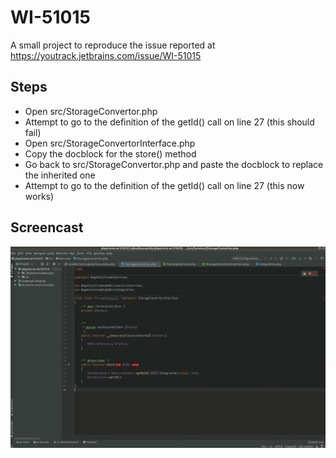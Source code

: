 # WI-51015

A small project to reproduce the issue reported at https://youtrack.jetbrains.com/issue/WI-51015


## Steps

* Open src/StorageConvertor.php
* Attempt to go to the definition of the getId() call on line 27 (this should fail)
* Open src/StorageConvertorInterface.php
* Copy the docblock for the store() method
* Go back to src/StorageConvertor.php and paste the docblock to replace the inherited one
* Attempt to go to the definition of the getId() call on line 27 (this now works)


## Screencast

![screencast](https://github.com/duncan3dc/phpstorm-wi-51015/raw/master/screencast.gif)
